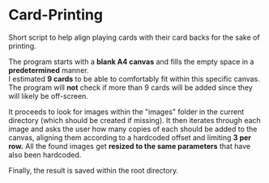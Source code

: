 # Card-Printing

<p>Short script to help align playing cards with their card backs for the sake of printing.</p>

<p>The program starts with a <b>blank A4 canvas</b> and fills the empty space in a <b>predetermined</b> manner.<br> I estimated <b>9 cards</b> to be able to comfortably fit within this specific canvas.<br> The program will <b>not</b> check if more than 9 cards will be added since they will likely be off-screen.</p>

<p>It proceeds to look for images within the "images" folder in the current directory (which should be created if missing). It then iterates through each image and asks the user how many copies of each should be added to the canvas, aligning them according to a hardcoded offset and limiting <b>3 per row.</b> All the found images get <b>resized to the same parameters</b> that have also been hardcoded.</p>

<p>Finally, the result is saved within the root directory.</p>
